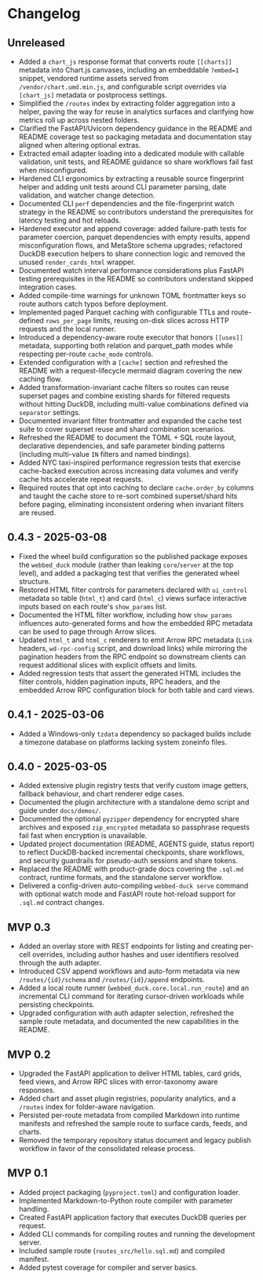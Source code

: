 # Changelog

## Unreleased

- Added a `chart_js` response format that converts route `[[charts]]` metadata into
  Chart.js canvases, including an embeddable `?embed=1` snippet, vendored
  runtime assets served from `/vendor/chart.umd.min.js`, and configurable
  script overrides via `[chart_js]` metadata or postprocess settings.
- Simplified the `/routes` index by extracting folder aggregation into a helper,
  paving the way for reuse in analytics surfaces and clarifying how metrics roll
  up across nested folders.
- Clarified the FastAPI/Uvicorn dependency guidance in the README and README
  coverage test so packaging metadata and documentation stay aligned when
  altering optional extras.
- Extracted email adapter loading into a dedicated module with callable
  validation, unit tests, and README guidance so share workflows fail fast when
  misconfigured.
- Hardened CLI ergonomics by extracting a reusable source fingerprint helper and
  adding unit tests around CLI parameter parsing, date validation, and watcher
  change detection.
- Documented CLI `perf` dependencies and the file-fingerprint watch strategy in
  the README so contributors understand the prerequisites for latency testing
  and hot reloads.
- Hardened executor and append coverage: added failure-path tests for parameter
  coercion, parquet dependencies with empty results, append misconfiguration
  flows, and MetaStore schema upgrades; refactored DuckDB execution helpers to
  share connection logic and removed the unused `render_cards_html` wrapper.
- Documented watch interval performance considerations plus FastAPI testing
  prerequisites in the README so contributors understand skipped integration
  cases.
- Added compile-time warnings for unknown TOML frontmatter keys so route authors
  catch typos before deployment.
- Implemented paged Parquet caching with configurable TTLs and route-defined
  `rows_per_page` limits, reusing on-disk slices across HTTP requests and the
  local runner.
- Introduced a dependency-aware route executor that honors `[[uses]]` metadata,
  supporting both relation and parquet_path modes while respecting per-route
  `cache_mode` controls.
- Extended configuration with a `[cache]` section and refreshed the README with
  a request-lifecycle mermaid diagram covering the new caching flow.
- Added transformation-invariant cache filters so routes can reuse superset
  pages and combine existing shards for filtered requests without hitting
  DuckDB, including multi-value combinations defined via `separator` settings.
- Documented invariant filter frontmatter and expanded the cache test suite to
  cover superset reuse and shard combination scenarios.
- Refreshed the README to document the TOML + SQL route layout, declarative
  dependencies, and safe parameter binding patterns (including multi-value
  `IN` filters and named bindings).
- Added NYC taxi-inspired performance regression tests that exercise
  cache-backed execution across increasing data volumes and verify cache hits
  accelerate repeat requests.
- Required routes that opt into caching to declare `cache.order_by` columns and
  taught the cache store to re-sort combined superset/shard hits before paging,
  eliminating inconsistent ordering when invariant filters are reused.

## 0.4.3 - 2025-03-08

- Fixed the wheel build configuration so the published package exposes the
  `webbed_duck` module (rather than leaking `core`/`server` at the top level),
  and added a packaging test that verifies the generated wheel structure.
- Restored HTML filter controls for parameters declared with `ui_control`
  metadata so table (`html_t`) and card (`html_c`) views surface interactive
  inputs based on each route's `show_params` list.
- Documented the HTML filter workflow, including how `show_params` influences
  auto-generated forms and how the embedded RPC metadata can be used to page
  through Arrow slices.
- Updated `html_t` and `html_c` renderers to emit Arrow RPC metadata (`Link`
  headers, `wd-rpc-config` script, and download links) while mirroring the
  pagination headers from the RPC endpoint so downstream clients can request
  additional slices with explicit offsets and limits.
- Added regression tests that assert the generated HTML includes the filter
  controls, hidden pagination inputs, RPC headers, and the embedded Arrow RPC
  configuration block for both table and card views.

## 0.4.1 - 2025-03-06

- Added a Windows-only `tzdata` dependency so packaged builds include a
  timezone database on platforms lacking system zoneinfo files.

## 0.4.0 - 2025-03-05

- Added extensive plugin registry tests that verify custom image getters,
  fallback behaviour, and chart renderer edge cases.
- Documented the plugin architecture with a standalone demo script and guide
  under `docs/demos/`.
- Documented the optional `pyzipper` dependency for encrypted share archives
  and exposed `zip_encrypted` metadata so passphrase requests fail fast when
  encryption is unavailable.
- Updated project documentation (README, AGENTS guide, status report) to reflect
  DuckDB-backed incremental checkpoints, share workflows, and security
  guardrails for pseudo-auth sessions and share tokens.
- Replaced the README with product-grade docs covering the `.sql.md` contract,
  runtime formats, and the standalone server workflow.
- Delivered a config-driven auto-compiling `webbed-duck serve` command with
  optional watch mode and FastAPI route hot-reload support for `.sql.md`
  contract changes.

## MVP 0.3

- Added an overlay store with REST endpoints for listing and creating per-cell overrides, including author hashes and user identifiers resolved through the auth adapter.
- Introduced CSV append workflows and auto-form metadata via new `/routes/{id}/schema` and `/routes/{id}/append` endpoints.
- Added a local route runner (`webbed_duck.core.local.run_route`) and an incremental CLI command for iterating cursor-driven workloads while persisting checkpoints.
- Upgraded configuration with auth adapter selection, refreshed the sample route metadata, and documented the new capabilities in the README.

## MVP 0.2

- Upgraded the FastAPI application to deliver HTML tables, card grids, feed views, and Arrow RPC slices with error-taxonomy
  aware responses.
- Added chart and asset plugin registries, popularity analytics, and a `/routes` index for folder-aware navigation.
- Persisted per-route metadata from compiled Markdown into runtime manifests and refreshed the sample route to surface cards,
  feeds, and charts.
- Removed the temporary repository status document and legacy publish workflow in favor of the consolidated release process.

## MVP 0.1

- Added project packaging (`pyproject.toml`) and configuration loader.
- Implemented Markdown-to-Python route compiler with parameter handling.
- Created FastAPI application factory that executes DuckDB queries per request.
- Added CLI commands for compiling routes and running the development server.
- Included sample route (`routes_src/hello.sql.md`) and compiled manifest.
- Added pytest coverage for compiler and server basics.
